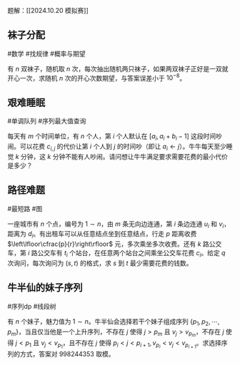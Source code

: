 题解：[[2024.10.20 模拟赛]]

## 袜子分配

#数学 #找规律 #概率与期望 

有 $n$ 双袜子，随机取 $n$ 次，每次抽出随机两只袜子，如果两双袜子正好是一双就开心一次，求随机 $n$ 次的开心次数期望，与答案误差小于 $10^{-8}$。

## 艰难睡眠

#单调队列 #序列最大值查询 

每天有 $m$ 个时间单位，有 $n$ 个人，第 $i$ 个人默认在 $[a_i,a_i+b_i-1]$ 这段时间吵闹。可以花费 $c_{i,j}$ 的代价让第 $i$ 个人到 $j$ 的时间吵（即让 $a_i\gets j$）。牛牛每天至少睡觉 $k$ 分钟，这 $k$ 分钟不能有人吵闹。请问想让牛牛满足要求需要花费的最小代价是多少？

## 路径难题

#最短路 #图 

一座城市有 $n$ 个点，编号为 $1\sim n$，由 $m$ 条无向边连通，第 $i$ 条边连通 $u_i$ 和 $v_i$，距离为 $d_i$。有出租车可以从任意结点坐到任意结点，行走 $p$ 距离收费 $\left\lfloor\cfrac{p}{r}\right\rfloor$ 元，多次乘坐多次收费。还有 $k$ 路公交车，第 $i$ 路公交车有 $t_i$ 个站台，在任意两个站台之间乘坐公交车花费 $c_i$。给定 $q$ 次询问，每次询问为 $(s,t)$ 的格式，求 $s$ 到 $t$ 最少需要花费的钱数。

## 牛半仙的妹子序列

#序列dp #线段树

有 $n$ 个妹子，魅力值为 $1\sim n$。牛半仙会选择若干个妹子组成序列 $\{p_1,p_2,\cdots,p_m\}$，当且仅当他是一个上升序列，不存在 $j$ 使得 $j>p_m$ 且 $v_j>v_{p_m}$，不存在 $j$ 使得 $j<p_1$ 且 $v_j<v_{p_1}$，且不存在 $j$ 使得 $p_i<j<p_{i+1},v_{p_i}<v_j<v_{p_{i+1}}$。求选择序列的方式，答案对 $998244353$ 取模。
